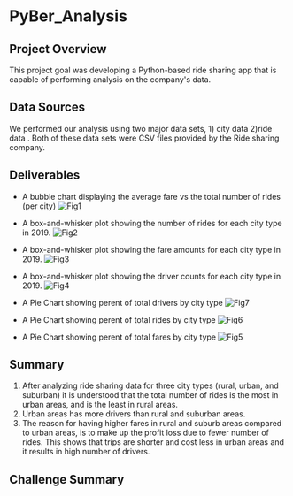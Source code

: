 # PyBer_Analysis
## Project Overview
This project goal was developing a Python-based ride sharing app that is capable of performing analysis on the company's data. 
## Data Sources
We performed our analysis using two major data sets,  1) city data  2)ride data . Both of these data sets were CSV files provided by the Ride sharing company.
## Deliverables
- A bubble chart displaying the average fare vs the total number of rides (per city)
![Fig1](https://user-images.githubusercontent.com/86033316/135787039-059e1935-c243-49a3-acfe-aa9bd9a4ad6a.png)

- A box-and-whisker plot showing the number of rides for each city type in 2019.
![Fig2](https://user-images.githubusercontent.com/86033316/135787094-10dbae3a-4836-4c66-9fa0-799d2df795a2.png)

- A box-and-whisker plot showing the fare amounts for each city type in 2019.
![Fig3](https://user-images.githubusercontent.com/86033316/135787117-cd67c9bc-fa22-4579-b077-0623d67edb0f.png)

- A box-and-whisker plot showing the driver counts for each city type in 2019.
![Fig4](https://user-images.githubusercontent.com/86033316/135787128-e4b18eeb-315c-45be-b518-e219209fa162.png)

- A Pie Chart showing perent of total drivers by city type
![Fig7](https://user-images.githubusercontent.com/86033316/135787184-2d830fad-61be-4afc-815a-6122295bceae.png)

- A Pie Chart showing perent of total rides by city type
![Fig6](https://user-images.githubusercontent.com/86033316/135787169-9639e4a9-cbe4-43f7-8f18-6b187eb2b7e9.png)

- A Pie Chart showing perent of total fares by city type
![Fig5](https://user-images.githubusercontent.com/86033316/135787150-58071815-a435-4bc0-a62f-460bab956c83.png)

## Summary
1) After analyzing ride sharing data for three city types (rural, urban, and suburban) it is understood that the total number of rides is the most in urban areas, and is the least in rural areas. 
2) Urban areas has more drivers than rural and suburban areas.
3) The reason for having higher fares in rural and suburb areas compared to urban areas, is to make up the profit loss due to fewer number of rides. This shows that trips are shorter and cost less in urban areas and it results in high number of drivers. 

## Challenge Summary

